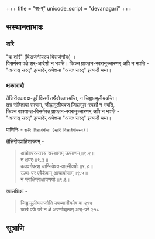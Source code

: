+++
title = "स्-र्"
unicode_script = "devanagari"
+++

## सस्थानताभावः
### शरि
"वा शरि" (विसर्जनीयस्य विसर्जनीयः) ।  
विसर्गस्य पक्षे शर्-आदेशो न भवति। 
किञ्च प्राक्तन-स्वरानूच्चारणम् अपि न भवति -  
"अन्तस् सरद्" इत्यादेर् अपेक्षया "अन्तः सरद्" इत्यादौ यथा।

### क्षकारादौ
तैत्तिरीयकाः क्ष-पूर्वं विसर्गं तथैवोच्चारयन्ति, न जिह्वाल्मूलीययन्ति।  
तत्र संहितायां सत्याम्, जीह्वामूलीयवज् जिह्वामूल-स्पर्शो न भवति,  
किञ्च वाक्यान्त-विसर्गवत् प्राक्तन-स्वरानूच्चारणम् अपि न भवति -  
"अन्तस् सरद्" इत्यादेर् अपेक्षया "अन्तः सरद्" इत्यादौ यथा।

पाणिनिः - `शर्परे विसर्जनीयः (खरि विसर्जनीयस्य)`।

तैत्तिरीयप्रातिशाख्यम् -

> अघोषपरस्तस्य सस्थानम् ऊष्माणम्॥९.२॥  
> न क्षपरः॥९.३॥  
> कपवर्गपरश् चाग्निवेश्य-वाल्मीक्योः॥९.४॥  
> ऊष्म-पर एवैकेषाम् आचार्याणाम्॥९.५॥  
> न प्लाक्षिप्लाक्षायणयोः॥९.६॥

व्यासशिक्षा -

> जिह्वामूलीयमाप्नोति उपध्मानीयमेव वा २१७  
कखे पफे परे न क्षे अवर्णाद्यत्वम् अच्-परे २१८




## सूत्राणि
<div class="spreadsheet" src="../s-r.toml" fullHeightWithRowsPerScreen=8> </div>  

